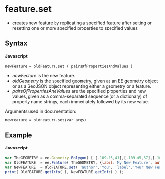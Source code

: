 # feature.set 
- creates new feature by replicating a specified feature after setting or resetting one or more specified properties to specified values.

## Syntax

#### Javascript
```
newFeature = oldFeature.set ( pairsOfPropertiesAndValues )
```

- *newFeature* is the new feature.
- *oldGeometry* is the specified geometry, given as an EE geometry object or as a GeoJSON object representing either a geometry or a feature.
- *pairsOfPropertiesAndValues* are the specified properties and new values, given as a comma-separated sequence (or a dictionary) of property name strings, each immediately followed by its new value.




Arguments used in documentation:
```
newFeature = oldFeature.set(var_args) 
```

## Example

#### Javascript
```javascript
var TheGEOMETRY = ee.Geometry.Polygon( [ [-109.05,41],[-109.05,37],[-102.05,37],[-102.05,41] ] );  // Colorado
var OldFEATURE  = ee.Feature( TheGEOMETRY, {label:'My New Feature', author:'Me'} );        
var NewFEATURE  = OldFEATURE.set( 'author','You', 'label','Your New Feature' );        
print( OldFEATURE.getInfo( ), NewFEATURE.getInfo( ) );
```

